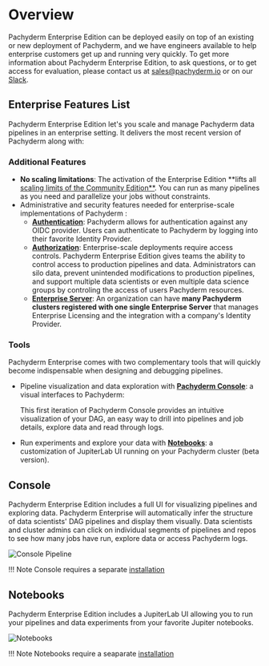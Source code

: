 # Overview

Pachyderm Enterprise Edition can be deployed easily on top of an existing or new deployment of Pachyderm, and we have engineers available to help enterprise customers get up and running very quickly.  To get more information about Pachyderm Enterprise Edition, to ask questions, or to get access for evaluation, please contact us at [sales@pachyderm.io](mailto:sales@pachyderm.io) or on our [Slack](http://slack.pachyderm.io/). 

## Enterprise Features List

Pachyderm Enterprise Edition let's you scale and manage Pachyderm data pipelines in an enterprise setting. 
It delivers the most recent version of Pachyderm along with: 

### Additional Features

- **No scaling limitations**: The activation of the Enterprise Edition **lifts all [scaling limits of the Community Edition**](../../reference/scaling_limits/). You can run as many pipelines as you need and parallelize your jobs without constraints.
- Administrative and security features needed for enterprise-scale implementations of Pachyderm :
    - [**Authentication**](../auth/authentication/): Pachyderm allows for authentication against any OIDC provider. Users can authenticate to Pachyderm by logging into their favorite Identity Provider. 
    - [**Authorization**](../auth/authorization/): Enterprise-scale deployments require access controls.  Pachyderm Enterprise Edition gives teams the ability to control access to production pipelines and data.  Administrators can silo data, prevent unintended modifications to production pipelines, and support multiple data scientists or even multiple data science groups by controling the access of users Pachyderm resources.
    - [**Enterprise Server**](../auth/enterprise-server/): An organization can have **many Pachyderm clusters registered with one single Enterprise Server** that manages Enterprise Licensing and the integration with a company's Identity Provider.

### Tools

Pachyderm Enterprise comes with two complementary tools that will quickly become indispensable when designing and debugging pipelines.

- Pipeline visualization and data exploration with [**Pachyderm Console**](#console): a visual interfaces to Pachyderm:

    This first iteration of Pachyderm Console provides an intuitive visualization of your DAG, an easy way to drill into pipelines and job details, explore data and read through logs.  
    
- Run experiments and explore your data with [**Notebooks**](#notebooks): a customization of JupiterLab UI running on your Pachyderm cluster (beta version). 


## Console

Pachyderm Enterprise Edition includes a full UI for visualizing pipelines and exploring data.  Pachyderm Enterprise will automatically infer the structure of data scientists' DAG pipelines and display them visually.  Data scientists and cluster admins can click on individual segments of pipelines and repos to see how many jobs have run, explore data or access Pachyderm logs. 

![Console Pipeline](../images/console-pipeline.png)

!!! Note
    Console requires a separate [installation]()

## Notebooks
Pachyderm Enterprise Edition includes a JupiterLab UI allowing you to run your pipelines and data experiments from your favorite Jupiter notebooks.

![Notebooks](../images/notebooks.png)

!!! Note
    Notebooks require a seaparate [installation]()







